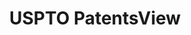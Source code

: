 ---
layout: default
bigquery: https://console.cloud.google.com/bigquery?p=patents-public-data&d=patentsview&page=dataset
citation: Attribution should be given to PatentsView for use, distribution, or derivative
  works.
code: https://github.com/CSSIP-AIR/PatentsView-Code-Snippets/
contributors: USPTO
cost: None
description: 'PatentsView includes US patent data including raw data (summaries, applications,
  pregrant applications), disambugations of inventors and assignees, and inventor
  gender estimates.  Also foreign priority data, # of figures and sheets, and government
  interest statements.'
documentation: https://patentsview.org/query/builder-faqs
last_edit: 04/11/2022, 07:59:54
location: https://patentsview.org/
maintained_by: USPTO
record_creation_timestamp: 12/2/2020 17:20:46
schema_fields:
- term_grant
- disamb_inventor_id_20200331
- sector_title
- level_three
- disamb_assignee_id_20181127
- type
- sequence
- abstract
- deceased
- ipc_class
- country_transformed
- date
- rawlocation_id
- field_id
- patent_id
- disamb_inventor_id_20191231
- _371_date
- classification_level
- publication_number
- disamb_inventor_id_20191008
- num_figures
- disamb_assignee_id_20190312
- contract_award_number
- category_id
- rawassignee_id
- num
- latlong
- name_last
- series_code
- disamb_inventor_id_20201229
- dependent
- organization_id
- subgroup
- attribution_status
- subcategory_id
- lname
- variety
- subclass
- disclaimer_date
- organization
- subgroup_id
- county_fips
- subclass_id
- id
- disamb_inventor_id_20170307
- term_disclaimer
- name_first
- citation_id
- filename
- classification_value
- inventor_id
- disamb_assignee_id_20190820
- uuid
- level_one
- state
- field_title
- rule_47
- f371_date
- classification_data_source
- action_date
- group_id
- kind
- county
- length
- disamb_assignee_id_20200929
- withdrawn
- _102_date
- disamb_assignee_id_20200630
- disamb_assignee_id_20200331
- relkind
- category
- disamb_assignee_id_20191231
- mainclass_id
- name
- disamb_inventor_id_20200929
- num_sheets
- ipc_version_indicator
- reldocno
- disamb_inventor_id_20200630
- application_id
- city
- disamb_inventor_id_20190312
- title
- disamb_assignee_id_20191008
- subsection_id
- status
- lawyer_id
- rel_id
- male_flag
- text
- symbol_position
- level_two
- classification_status
- disamb_inventor_id_20171226
- exemplary
- disamb_inventor_id_20181127
- section
- number
- disamb_inventor_id_20180528
- section_id
- term_extension
- latitude
- location_id
- disamb_inventor_id_20190820
- longitude
- state_fips
- applicant_type
- assignee_id
- country
- disamb_inventor_id_20171003
- role
- male
- designation
- rawinventor_id
- group
- main_group
- doc_type
- f102_date
- disamb_inventor_id_20170808
- fname
- lapse_of_patent
- doctype
- num_claims
- gi_statement
- latin_name
shortname: patentsview
tags:
- disambiguation
- United States
- gender
terms_of_use: Creative Commons Attribution 4.0 International License.
timeframe: 1963-1999
title: USPTO PatentsView
uuid: cf1780b1-e265-4e49-8d1d-83b9cfe0fd9a
---